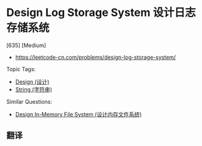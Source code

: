 # Design Log Storage System 设计日志存储系统

[635] [Medium]

- https://leetcode-cn.com/problems/design-log-storage-system/

Topic Tags:

- [Design (设计)](https://leetcode-cn.com/tag/design/)
- [String (字符串)](https://leetcode-cn.com/tag/string/)

Similar Questions:

- [Design In-Memory File System (设计内存文件系统)](https://leetcode-cn.com/problems/design-in-memory-file-system/)

## 翻译

